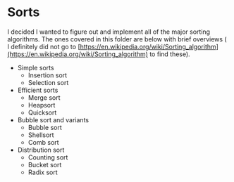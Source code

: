 # Sorts

I decided I wanted to figure out and implement all of the major sorting algorithms. The ones covered in this folder are below with brief overviews ( I definitely did not go to [https://en.wikipedia.org/wiki/Sorting_algorithm](https://en.wikipedia.org/wiki/Sorting_algorithm) to find these).

* Simple sorts
  * Insertion sort
  * Selection sort
* Efficient sorts
  * Merge sort
  * Heapsort
  * Quicksort
* Bubble sort and variants
  * Bubble sort
  * Shellsort
  * Comb sort
* Distribution sort
  * Counting sort
  * Bucket sort
  * Radix sort
